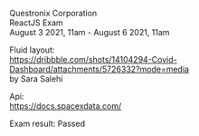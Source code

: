 Questronix Corporation  
ReactJS Exam  
August 3 2021, 11am - August 6 2021, 11am

Fluid layout:  
https://dribbble.com/shots/14104294-Covid-Dashboard/attachments/5726332?mode=media  
by Sara Salehi

Api:  
https://docs.spacexdata.com/

Exam result: Passed  
